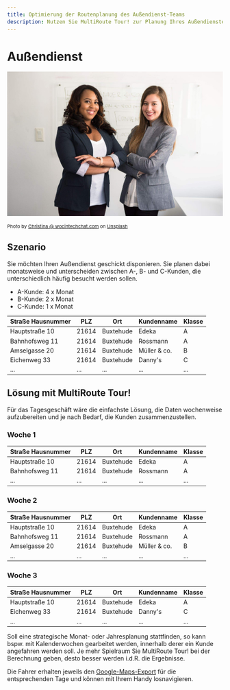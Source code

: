 ```yaml
---
title: Optimierung der Routenplanung des Außendienst-Teams
description: Nutzen Sie MultiRoute Tour! zur Planung Ihres Außendienstes. Optimieren Sie Tages-, Wochen-, Monats- oder sogar Jahresplanungen mit mehreren Besuchen und vermeiden Sie unnötige Fahrten. Unter Berücksichtigung von A, B, C Kunden.
---
```


# Außendienst

![!](assets/aussendienst.jpg)

<div style="font-size: 11px">
Photo by <a href="https://unsplash.com/@wocintechchat?utm_source=unsplash&utm_medium=referral&utm_content=creditCopyText">Christina @ wocintechchat.com</a> on <a href="https://unsplash.com/s/photos/business-casual?utm_source=unsplash&utm_medium=referral&utm_content=creditCopyText">Unsplash</a></div>

## Szenario
Sie möchten Ihren Außendienst geschickt disponieren. Sie planen dabei monatsweise und unterscheiden zwischen A-, B- und C-Kunden, die unterschiedlich häufig besucht werden sollen. 

* A-Kunde: 4 x Monat
* B-Kunde: 2 x Monat
* C-Kunde: 1 x Monat 

|Straße Hausnummer|PLZ| Ort | Kundenname | Klasse|
|---|---|---|---|---|
|Hauptstraße 10| 21614 | Buxtehude | Edeka | A |
|Bahnhofsweg 11| 21614 | Buxtehude | Rossmann | A |
|Amselgasse 20| 21614 | Buxtehude | Müller & co. | B |
|Eichenweg 33| 21614 | Buxtehude | Danny's | C |
|...|...|...|...|...|

## Lösung mit MultiRoute Tour!

Für das Tagesgeschäft wäre die einfachste Lösung, die Daten wochenweise aufzubereiten und je nach Bedarf, die Kunden zusammenzustellen. 

### Woche 1

|Straße Hausnummer|PLZ| Ort | Kundenname | Klasse|
|---|---|---|---|---|
|Hauptstraße 10| 21614 | Buxtehude | Edeka | A |
|Bahnhofsweg 11| 21614 | Buxtehude | Rossmann | A |
|...|...|...|...|...|

### Woche 2 

|Straße Hausnummer|PLZ| Ort | Kundenname | Klasse|
|---|---|---|---|---|
|Hauptstraße 10| 21614 | Buxtehude | Edeka | A |
|Bahnhofsweg 11| 21614 | Buxtehude | Rossmann | A |
|Amselgasse 20| 21614 | Buxtehude | Müller & co. | B |
|...|...|...|...|...|

### Woche 3

|Straße Hausnummer|PLZ| Ort | Kundenname | Klasse|
|---|---|---|---|---|
|Hauptstraße 10| 21614 | Buxtehude | Edeka | A |
|Eichenweg 33| 21614 | Buxtehude | Danny's | C |
|...|...|...|...|...|

Soll eine strategische Monat- oder Jahresplanung stattfinden, so kann bspw. mit Kalenderwochen gearbeitet werden, innerhalb derer ein Kunde angefahren werden soll. 
Je mehr Spielraum Sie MultiRoute Tour! bei der Berechnung geben, desto besser werden i.d.R. die Ergebnisse.

Die Fahrer erhalten jeweils den [Google-Maps-Export](../tour/#tour-exportieren) für die entsprechenden Tage und können mit Ihrem Handy losnavigieren.
